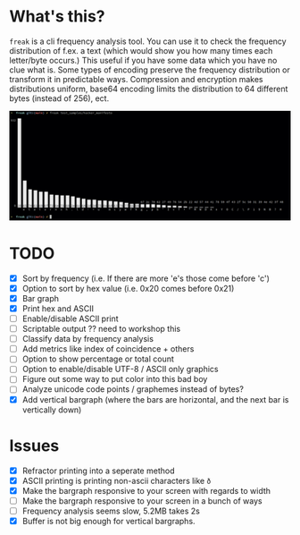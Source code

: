 # What's this?

`freak` is a cli frequency analysis tool. You can use it to check the frequency distribution of f.ex. a text (which would show you how many times each letter/byte occurs.) This useful if you have some data which you have no clue what is. Some types of encoding preserve the frequency distribution or transform it in predictable ways. Compression and encryption makes distributions uniform, base64 encoding limits the distribution to 64 different bytes (instead of 256), ect.

![freak being run on a poem called The Conscience of a Hacker. It shows a bargraph with the most frequent byte being space or hex 20.](/images/example.png)

# TODO
 - [x] Sort by frequency (i.e. If there are more 'e's those come before 'c')
 - [x] Option to sort by hex value (i.e. 0x20 comes before 0x21)
 - [x] Bar graph
 - [x] Print hex and ASCII
 - [ ] Enable/disable ASCII print
 - [ ] Scriptable output ?? need to workshop this
 - [ ] Classify data by frequency analysis
 - [ ] Add metrics like index of coincidence + others
 - [ ] Option to show percentage or total count
 - [ ] Option to enable/disable UTF-8 / ASCII only graphics
 - [ ] Figure out some way to put color into this bad boy
 - [ ] Analyze unicode code points / graphemes instead of bytes?
 - [x] Add vertical bargraph (where the bars are horizontal, and the next bar is vertically down)

# Issues
 - [x] Refractor printing into a seperate method
 - [x] ASCII printing is printing non-ascii characters like `ð`
 - [x] Make the bargraph responsive to your screen with regards to width
 - [ ] Make the bargraph responsive to your screen in a bunch of ways
 - [ ] Frequency analysis seems slow, 5.2MB takes 2s
 - [x] Buffer is not big enough for vertical bargraphs.
